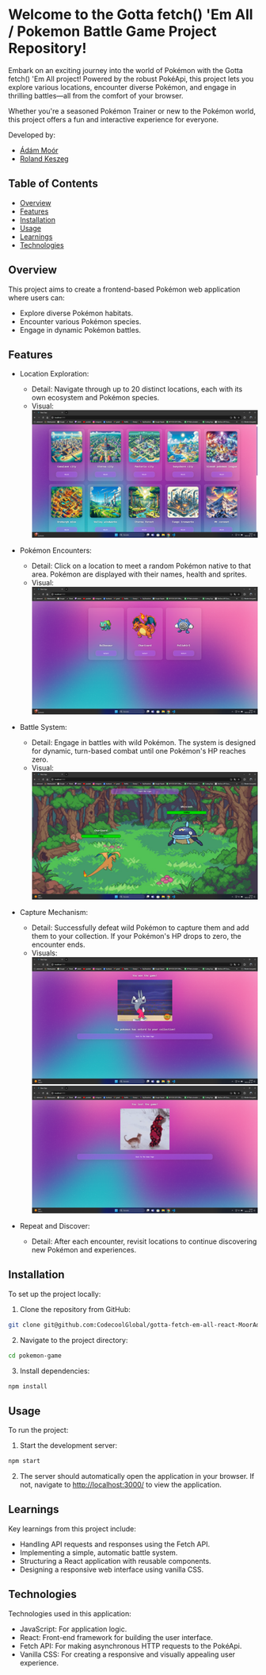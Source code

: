 # Welcome to the Gotta fetch() 'Em All / Pokemon Battle Game Project Repository!

Embark on an exciting journey into the world of Pokémon with the Gotta fetch() 'Em All project! Powered by the robust PokéApi, this project lets you explore various locations, encounter diverse Pokémon, and engage in thrilling battles—all from the comfort of your browser.

Whether you're a seasoned Pokémon Trainer or new to the Pokémon world, this project offers a fun and interactive experience for everyone.

Developed by:
- [Ádám Moór](https://github.com/MoorAdam)
- [Roland Keszeg](https://github.com/keszegroland)

## Table of Contents
- [Overview](#overview)
- [Features](#features)
- [Installation](#installation)
- [Usage](#usage)
- [Learnings](#learnings)
- [Technologies](#technologies)

## Overview
This project aims to create a frontend-based Pokémon web application where users can:
  - Explore diverse Pokémon habitats.
  - Encounter various Pokémon species.
  - Engage in dynamic Pokémon battles.

## Features
  - Location Exploration:
    - Detail: Navigate through up to 20 distinct locations, each with its own ecosystem and Pokémon species.
    - Visual: ![LocationImage](.//ImagesReadme/LocationsImage.png)

  - Pokémon Encounters: 
    - Detail: Click on a location to meet a random Pokémon native to that area. Pokémon are displayed with their names, health and sprites.
    - Visual: ![PokemonInventoryImage](.//ImagesReadme/PokemonInventoryImage.png)

  - Battle System: 
    - Detail: Engage in battles with wild Pokémon. The system is designed for dynamic, turn-based combat until one Pokémon's HP reaches zero.
    - Visual: ![BattleImage](.//ImagesReadme/BattleImage.png)

  - Capture Mechanism:
    - Detail: Successfully defeat wild Pokémon to capture them and add them to your collection. If your Pokémon's HP drops to zero, the encounter ends.
    - Visuals: ![WinningImage](.//ImagesReadme/WinningImage.png) ![LosingImage](.//ImagesReadme/LosingImage.png)

  - Repeat and Discover:
    - Detail: After each encounter, revisit locations to continue discovering new Pokémon and experiences.


## Installation
To set up the project locally:
  1. Clone the repository from GitHub:
  ```bash
  git clone git@github.com:CodecoolGlobal/gotta-fetch-em-all-react-MoorAdam.git
  ```

  2. Navigate to the project directory:
  ```bash
  cd pokemon-game
  ```

  3. Install dependencies:
  ```bash
  npm install
  ```

## Usage
To run the project:
  1. Start the development server:
  ```bash
  npm start
  ```

  2. The server should automatically open the application in your browser. If not, navigate to [http://localhost:3000/](http://localhost:3000/) to view the application.

## Learnings
Key learnings from this project include:
  - Handling API requests and responses using the Fetch API.
  - Implementing a simple, automatic battle system.
  - Structuring a React application with reusable components.
  - Designing a responsive web interface using vanilla CSS.

## Technologies
Technologies used in this application:
  - JavaScript: For application logic.
  - React: Front-end framework for building the user interface.
  - Fetch API: For making asynchronous HTTP requests to the PokéApi.
  - Vanilla CSS: For creating a responsive and visually appealing user experience.